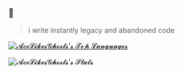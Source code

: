 ### 👋
> i write instantly legacy and abandoned code

[![𝓐𝓬𝓮𝓛𝓲𝓴𝓮𝓼𝓖𝓱𝓸𝓼𝓽𝓼'𝓼 𝓣𝓸𝓹 𝓛𝓪𝓷𝓰𝓾𝓪𝓰𝓮𝓼
](https://github-readme-stats.vercel.app/api/top-langs/?username=AceLikesGhosts&theme=tokyonight)](https://github.com/anuraghazra/github-readme-stats) 

![𝓐𝓬𝓮𝓛𝓲𝓴𝓮𝓼𝓖𝓱𝓸𝓼𝓽𝓼'𝓼 𝓢𝓽𝓪𝓽𝓼
](https://github-readme-stats.vercel.app/api?username=acelikesghosts&show_icons=true&theme=tokyonight)
